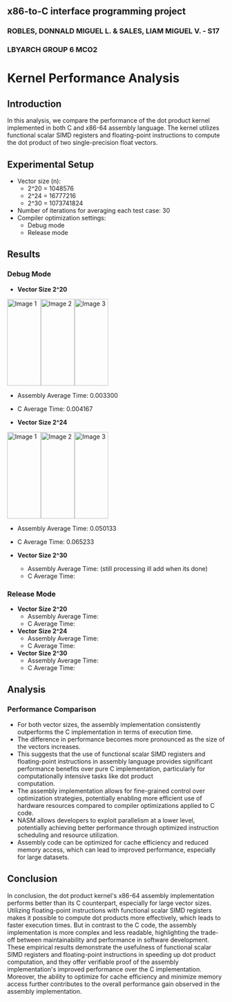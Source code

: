 ## x86-to-C interface programming project
### ROBLES, DONNALD MIGUEL L. & SALES, LIAM MIGUEL V. - S17
### LBYARCH GROUP 6 MCO2



# Kernel Performance Analysis

## Introduction
In this analysis, we compare the performance of the dot product kernel implemented in both C and x86-64 assembly language. The kernel utilizes functional scalar SIMD registers and floating-point instructions to compute the dot product of two single-precision float vectors.

## Experimental Setup
- Vector size (n):
  - 2^20 = 1048576
  - 2^24 = 16777216
  - 2^30 = 1073741824
- Number of iterations for averaging each test case: 30
- Compiler optimization settings:
  - Debug mode
  - Release mode

## Results


### Debug Mode
- **Vector Size  2^20**

<div style="display: flex;">
    <img src="https://github.com/MiguelRobles7/Assembly-to-C-Interface-Programming-Project/assets/132888676/bd998b77-84dd-4178-ac4d-80fd2f2f8904" alt="Image 1" style="width: 78.17px; height: 200px;">
    <img src="https://github.com/MiguelRobles7/Assembly-to-C-Interface-Programming-Project/assets/132888676/86dff322-631a-4479-b6d3-7814e4c41096" alt="Image 2" style="width: 78.17px; height: 200px;">
    <img src="https://github.com/MiguelRobles7/Assembly-to-C-Interface-Programming-Project/assets/132888676/553d824a-de4c-4f51-aaca-6b2943f3799b" alt="Image 3" style="width: 78.17px; height: 200px;">
</div>

  - Assembly Average Time: 0.003300
  - C Average Time: 0.004167
    
- **Vector Size  2^24**

<div style="display: flex;">
    <img src="https://github.com/MiguelRobles7/Assembly-to-C-Interface-Programming-Project/assets/132888676/e28a987d-c8b2-4181-8dee-952fcb260c50" alt="Image 1" style="width: 78.17px; height: 200px;">
    <img src="https://github.com/MiguelRobles7/Assembly-to-C-Interface-Programming-Project/assets/132888676/5b21f20e-13c2-4d46-b4db-a9d27f524b4b" alt="Image 2" style="width: 78.17px; height: 200px;">
    <img src="https://github.com/MiguelRobles7/Assembly-to-C-Interface-Programming-Project/assets/132888676/44743ebb-5415-4db0-aff9-0c222c77f14e" alt="Image 3" style="width: 78.17px; height: 200px;">
</div>

  - Assembly Average Time: 0.050133
  - C Average Time: 0.065233

- **Vector Size  2^30**

  - Assembly Average Time: (still processing ill add when its done)
  - C Average Time:
 
### Release Mode
- **Vector Size  2^20**
  - Assembly Average Time: 
  - C Average Time: 
- **Vector Size  2^24**
  - Assembly Average Time: 
  - C Average Time: 
- **Vector Size  2^30**
  - Assembly Average Time: 
  - C Average Time: 

## Analysis

### Performance Comparison
- For both vector sizes, the assembly implementation consistently outperforms the C implementation in terms of execution time.
- The difference in performance becomes more pronounced as the size of the vectors increases.
- This suggests that the use of functional scalar SIMD registers and floating-point instructions in assembly language provides significant performance benefits over pure C implementation, particularly for computationally intensive tasks like dot product   
  computation.
- The assembly implementation allows for fine-grained control over optimization strategies, potentially enabling more efficient use of hardware resources compared to compiler optimizations applied to C code.
- NASM allows developers to exploit parallelism at a lower level, potentially achieving better performance through optimized instruction scheduling and resource utilization.
- Assembly code can be optimized for cache efficiency and reduced memory access, which can lead to improved performance, especially for large datasets.


## Conclusion
In conclusion, the dot product kernel's x86-64 assembly implementation performs better than its C counterpart, especially for large vector sizes.
Utilizing floating-point instructions with functional scalar SIMD registers makes it possible to compute dot products more effectively, which leads to faster execution times.
But in contrast to the C code, the assembly implementation is more complex and less readable, highlighting the trade-off between maintainability and performance in software development.
These empirical results demonstrate the usefulness of functional scalar SIMD registers and floating-point instructions in speeding up dot product computation,
and they offer verifiable proof of the assembly implementation's improved performance over the C implementation.
Moreover, the ability to optimize for cache efficiency and minimize memory access further contributes to the overall performance gain observed in the assembly implementation.

